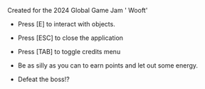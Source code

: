 Created for the 2024 Global Game Jam
' Wooft'

- Press [E] to interact with objects.
- Press [ESC] to close the application
- Press [TAB] to toggle credits menu

- Be as silly as you can to earn points and let out some energy.
- Defeat the boss!?
